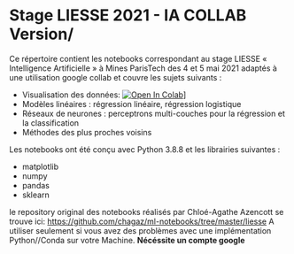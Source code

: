 # Stage LIESSE 2021 - IA COLLAB Version/

Ce répertoire contient les notebooks correspondant au stage LIESSE « Intelligence Artificielle » à Mines ParisTech des 4 et 5 mai 2021 adaptés à une utilisation google collab et couvre les sujets suivants : 


* Visualisation des données: [![Open In Colab](https://colab.research.google.com/assets/colab-badge.svg)](https://colab.research.google.com/github/JosephGesnouin/StageLiesse2021/blob/main/0_Donnees.ipynb)]
* Modèles linéaires : régression linéaire, régression logistique
* Réseaux de neurones : perceptrons multi-couches pour la régression et la classification 
* Méthodes des plus proches voisins

Les notebooks ont été conçu avec Python 3.8.8 et les librairies suivantes :
* matplotlib
* numpy
* pandas
* sklearn

le repository original des notebooks réalisés par Chloé-Agathe Azencott se trouve ici: https://github.com/chagaz/ml-notebooks/tree/master/liesse
A utiliser seulement si vous avez des problèmes avec une implémentation Python//Conda sur votre Machine. **Nécéssite un compte google**
